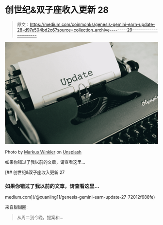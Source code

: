 # 创世纪&双子座收入更新 28

> 原文：<https://medium.com/coinmonks/genesis-gemini-earn-update-28-d97e504bd2c6?source=collection_archive---------29----------------------->

![](img/be0178f2c472da7c39a61417bd913945.png)

Photo by [Markus Winkler](https://unsplash.com/fr/@markuswinkler?utm_source=medium&utm_medium=referral) on [Unsplash](https://unsplash.com?utm_source=medium&utm_medium=referral)

如果你错过了我以前的文章，请查看这里…

[](/@xuanling11/genesis-gemini-earn-update-27-72012f688fe) [## 创世纪&双子座收入更新 27

### 如果你错过了我以前的文章，请查看这里…

medium.com](/@xuanling11/genesis-gemini-earn-update-27-72012f688fe) 

来自甜甜圈:

> 从周二到今晚，提案和…